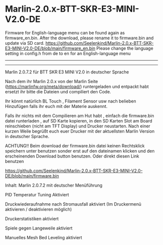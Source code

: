 # Marlin-2.0.x-BTT-SKR-E3-MINI-V2.0-DE
Firmware for English-language menu can be found again as firmware_en.bin. After the download, please rename it to firmware.bin and update via SD card.
https://github.com/Seelenkind/Marlin-2.0.x-BTT-SKR-E3-MINI-V2.0-DE/blob/main/firmware_en.bin
Please change the language setting in config.h from de to en for an English-language menu

*************************************************************************************************************************************************
*************************************************************************************************************************************************
Marlin 2.0.7.2 für BTT SKR E3 MINI V2.0 in deutscher Sprache 

Nach dem ihr Marlin 2.0.x von der Marlin Seite (https://marlinfw.org/meta/download/) runtergeladen und entpackt habt ersetzt ihr bitte die Dateien und compiliert den Code. 

Ihr könnt natürlich BL Touch , Filament Sensor usw nach belieben Hinzufügen falls ihr euch mit der Materie auskennt. 

Falls ihr nichts mit dem Compilieren am Hut habt , einfach die firmware.bin datei runterladen , auf SD Karte kopieren, in den SD Karten Slot am Board reinschieben (nicht am TFT Display) und Drucker neustarten. Nach einer kurzen Weile begrüßt euch euer Drucker mit der aktuellsten Marlin Version in deutscher Sprache. 

ACHTUNG!! Beim download der firmware.bin datei keinen Rechtsklick speichern unter benutzen sonder erst auf den dateinamen klicken und den erscheinenden Download button benutzen. 
Oder direkt diesen Link benutzen 

https://github.com/Seelenkind/Marlin-2.0.x-BTT-SKR-E3-MINI-V2.0-DE/blob/main/firmware.bin

Inhalt:
Marlin 2.0.7.2 mit deutscher Menüführung

PID Temperatur Tuning Aktiviert

Druckwiederaufnahme nach Stromausfall aktiviert (Im Druckermenü aktivieren / deaktivieren möglich)

Druckerstatistiken aktiviert

Spiele gegen Langeweile aktiviert 

Manuelles Mesh Bed Leveling aktiviert



